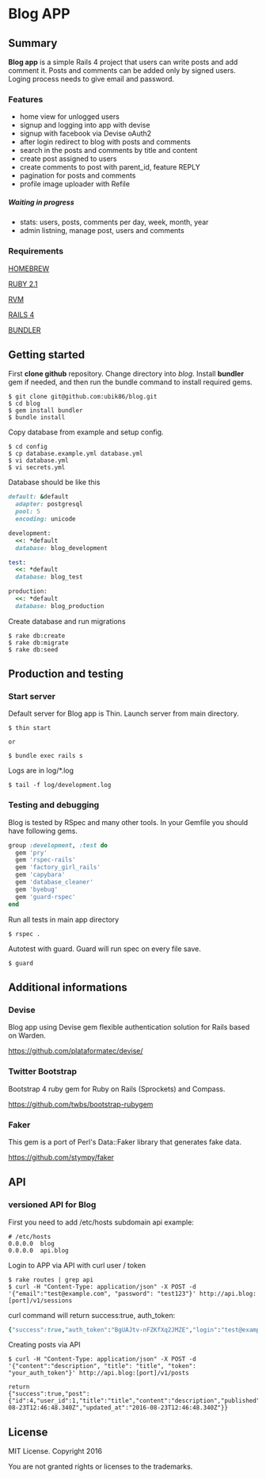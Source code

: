# Blog APP 

## Summary

**Blog app** is a simple Rails 4 project that users can write posts and add comment it.
Posts and comments can be added only by signed users. 
Loging process needs to give email and password.


### Features

- home view for unlogged users
- signup and logging into app with devise
- signup with facebook via Devise oAuth2
- after login redirect to blog with posts and comments
- search in the posts and comments by title and content
- create post assigned to users
- create comments to post with parent_id, feature REPLY
- pagination for posts and comments
- profile image uploader with Refile


##### Waiting in progress
- stats: users, posts, comments per day, week, month, year
- admin listning, manage post, users and comments

### Requirements


[HOMEBREW](http://brew.sh)

[RUBY 2.1](https://www.ruby-lang.org)

[RVM](https://rvm.io)

[RAILS 4](https://github.com/rails/rails)

[BUNDLER](http://bundler.io)


## Getting started


First **clone github** repository.
Change directory into _blog_.
Install **bundler** gem if needed, and then run the bundle command to install required gems.

 
```console
$ git clone git@github.com:ubik86/blog.git
$ cd blog
$ gem install bundler
$ bundle install
```

Copy database from example and setup config.

```console
$ cd config
$ cp database.example.yml database.yml
$ vi database.yml
$ vi secrets.yml

```

Database should be like this

```ruby
default: &default
  adapter: postgresql
  pool: 5
  encoding: unicode

development:
  <<: *default
  database: blog_development

test:
  <<: *default
  database: blog_test

production:
  <<: *default
  database: blog_production

```


Create database and run migrations

```console
$ rake db:create
$ rake db:migrate
$ rake db:seed
```


## Production and testing


### Start server

Default server for Blog app is Thin. Launch server from main directory.

```console
$ thin start

or

$ bundle exec rails s
```

Logs are in log/*.log

```console
$ tail -f log/development.log
```


### Testing and debugging


Blog is tested by RSpec and many other tools.
In your Gemfile you should have following gems.

```ruby
group :development, :test do
  gem 'pry'
  gem 'rspec-rails'
  gem 'factory_girl_rails'
  gem 'capybara'
  gem 'database_cleaner'
  gem 'byebug'
  gem 'guard-rspec'
end
```

Run all tests in main app directory
```console
$ rspec .
```

Autotest with guard. Guard will run spec on every file save.
```console
$ guard
```



## Additional informations


### Devise

Blog app using Devise gem flexible authentication solution for Rails based on Warden.

https://github.com/plataformatec/devise/



### Twitter Bootstrap

Bootstrap 4 ruby gem for Ruby on Rails (Sprockets) and Compass.

https://github.com/twbs/bootstrap-rubygem



### Faker

This gem is a port of Perl's Data::Faker library that generates fake data.

https://github.com/stympy/faker


## API

### versioned API for Blog

First you need to add /etc/hosts subdomain api
example:  
```console
# /etc/hosts
0.0.0.0  blog
0.0.0.0  api.blog
```


Login to APP via API with curl user / token
```console
$ rake routes | grep api
$ curl -H "Content-Type: application/json" -X POST -d '{"email":"test@example.com", "password": "test123"}' http://api.blog:[port]/v1/sessions

```

curl command will return success:true, auth_token:

```ruby
{"success":true,"auth_token":"BgUAJtv-nFZKfXq2JMZE","login":"test@example.com"}
```

Creating posts via API
```console
$ curl -H "Content-Type: application/json" -X POST -d '{"content":"description", "title": "title", "token": "your_auth_token"}' http://api.blog:[port]/v1/posts

return
{"success":true,"post":{"id":4,"user_id":1,"title":"title","content":"description","published":null,"created_at":"2016-08-23T12:46:48.340Z","updated_at":"2016-08-23T12:46:48.340Z"}}
```



## License

MIT License. Copyright 2016

You are not granted rights or licenses to the trademarks.